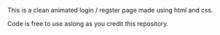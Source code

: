 This is a clean animated login / regster page made using html and css.

Code is free to use aslong as you credit this repository.


